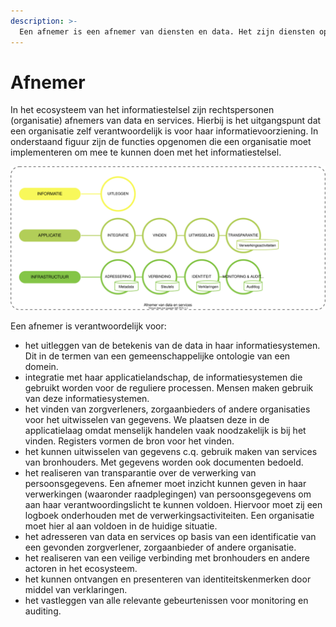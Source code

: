 ```yaml
---
description: >-
  Een afnemer is een afnemer van diensten en data. Het zijn diensten op een (aggregatie) van data of diensten om data te vinden en te hergebruiken.
---
```


# Afnemer
In het ecosysteem van het informatiestelsel zijn rechtspersonen (organisatie) afnemers van data en services. Hierbij is het uitgangspunt dat een organisatie zelf verantwoordelijk is voor haar informatievoorziening. In onderstaand figuur zijn de functies opgenomen die een organisatie moet implementeren om mee te kunnen doen met het informatiestelsel.




![Figuur 1 De functies van een afnemer](../.gitbook/assets/act-consum-functions.svg)



Een afnemer is verantwoordelijk voor:

- het uitleggen van de betekenis van de data in haar informatiesystemen. Dit in de termen van een gemeenschappelijke ontologie van een domein.
- integratie met haar applicatielandschap, de informatiesystemen die gebruikt worden voor de reguliere processen. Mensen maken gebruik van deze informatiesystemen.
- het vinden van zorgverleners, zorgaanbieders of andere organisaties voor het uitwisselen van gegevens. We plaatsen deze in de applicatielaag omdat menselijk handelen vaak noodzakelijk is bij het vinden. Registers vormen de bron voor het vinden.
- het kunnen uitwisselen van gegevens c.q. gebruik maken van services van bronhouders. Met gegevens worden ook documenten bedoeld.
- het realiseren van transparantie over de verwerking van persoonsgegevens. Een afnemer moet inzicht kunnen geven in haar verwerkingen (waaronder raadplegingen) van persoonsgegevens om aan haar verantwoordingslicht te kunnen voldoen. Hiervoor moet zij een logboek onderhouden met de verwerkingsactiviteiten. Een organisatie moet hier al aan voldoen in de huidige situatie.
- het adresseren van data en services op basis van een identificatie van een gevonden zorgverlener, zorgaanbieder of andere organisatie.
- het realiseren van een veilige verbinding met bronhouders en andere actoren in het ecosysteem.
- het kunnen ontvangen en presenteren van identiteitskenmerken door middel van verklaringen.
- het vastleggen van alle relevante gebeurtenissen voor monitoring en auditing.